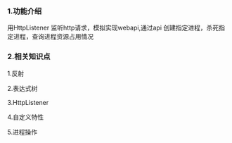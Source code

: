 ### 1.功能介绍

用HttpListener 监听http请求，模拟实现webapi,通过api 创建指定进程，杀死指定进程，查询进程资源占用情况



### 2.相关知识点

1.反射

2.表达式树

3.HttpListener

4.自定义特性

5.进程操作
